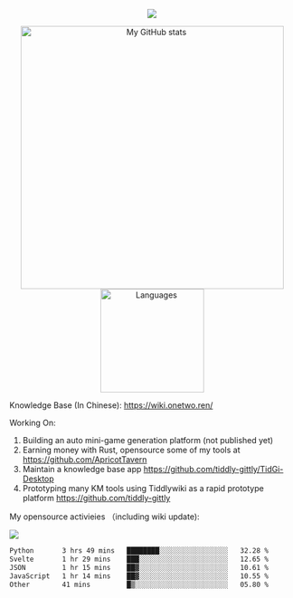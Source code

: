 <a href="https://github.com/linonetwo">
    <p align="center">
        <img src="https://github-profile-trophy.vercel.app/?username=linonetwo&column=7&theme=onedark"/>
    </p>
</a>
<a align="center" href="https://github.com/linonetwo">
  <p align="center">
    <img src="https://github-readme-stats.vercel.app/api?username=linonetwo&show_icons=true&count_private=true" alt="My GitHub stats" width="465"/>
    <img src="https://github-readme-stats.vercel.app/api/top-langs/?username=linonetwo&layout=compact&langs_count=10" alt="Languages" height="183">
  </p>
</a>

Knowledge Base (In Chinese): https://wiki.onetwo.ren/

Working On: 

1. Building an auto mini-game generation platform (not published yet)
1. Earning money with Rust, opensource some of my tools at https://github.com/ApricotTavern
1. Maintain a knowledge base app https://github.com/tiddly-gittly/TidGi-Desktop
1. Prototyping many KM tools using Tiddlywiki as a rapid prototype platform https://github.com/tiddly-gittly

My opensource activieies （including wiki update):

![](https://visitor-badge.glitch.me/badge?page_id=linonetwo.linonetwo)

<!--START_SECTION:waka-->

```txt
Python       3 hrs 49 mins   ████████░░░░░░░░░░░░░░░░░   32.28 %
Svelte       1 hr 29 mins    ███░░░░░░░░░░░░░░░░░░░░░░   12.65 %
JSON         1 hr 15 mins    ██▓░░░░░░░░░░░░░░░░░░░░░░   10.61 %
JavaScript   1 hr 14 mins    ██▓░░░░░░░░░░░░░░░░░░░░░░   10.55 %
Other        41 mins         █▒░░░░░░░░░░░░░░░░░░░░░░░   05.80 %
```

<!--END_SECTION:waka-->
